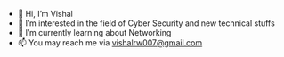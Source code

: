 - 👋 Hi, I’m Vishal
- 👀 I’m interested in the field of Cyber Security and new technical stuffs
- 🌱 I’m currently learning about Networking
- 📫 You may reach me via vishalrw007@gmail.com


<!---
Vishal-047/Vishal-047 is a ✨ special ✨ repository because its `README.md` (this file) appears on your GitHub profile.
You can click the Preview link to take a look at your changes.
--->
